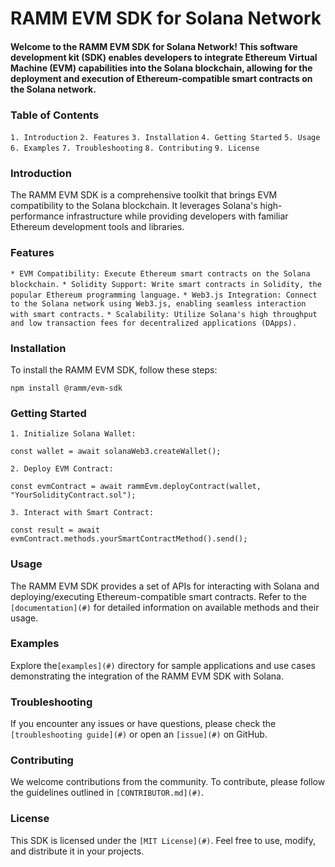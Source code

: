 # RAMM EVM SDK for Solana Network

#### Welcome to the RAMM EVM SDK for Solana Network! This software development kit (SDK) enables developers to integrate Ethereum Virtual Machine (EVM) capabilities into the Solana blockchain, allowing for the deployment and execution of Ethereum-compatible smart contracts on the Solana network.

### Table of Contents

`1. Introduction`
`2. Features`
`3. Installation`
`4. Getting Started`
`5. Usage`
`6. Examples`
`7. Troubleshooting`
`8. Contributing`
`9. License`

### Introduction

The RAMM EVM SDK is a comprehensive toolkit that brings EVM compatibility to the Solana blockchain. It leverages Solana's high-performance infrastructure while providing developers with familiar Ethereum development tools and libraries.

### Features

`* EVM Compatibility: Execute Ethereum smart contracts on the Solana blockchain.`
`* Solidity Support: Write smart contracts in Solidity, the popular Ethereum programming language.`
`* Web3.js Integration: Connect to the Solana network using Web3.js, enabling seamless interaction with smart contracts.`
`* Scalability: Utilize Solana's high throughput and low transaction fees for decentralized applications (DApps).`

### Installation

To install the RAMM EVM SDK, follow these steps:

`npm install @ramm/evm-sdk`

### Getting Started

`1. Initialize Solana Wallet:`

`const wallet = await solanaWeb3.createWallet();`

`2. Deploy EVM Contract:`

`const evmContract = await rammEvm.deployContract(wallet, "YourSolidityContract.sol");`

`3. Interact with Smart Contract:`

`const result = await evmContract.methods.yourSmartContractMethod().send();`

### Usage

The RAMM EVM SDK provides a set of APIs for interacting with Solana and deploying/executing Ethereum-compatible smart contracts. Refer to the `[documentation](#)` for detailed information on available methods and their usage.

### Examples

Explore the`[examples](#)` directory for sample applications and use cases demonstrating the integration of the RAMM EVM SDK with Solana.

### Troubleshooting

If you encounter any issues or have questions, please check the `[troubleshooting guide](#)` or open an `[issue](#)` on GitHub.

### Contributing

We welcome contributions from the community. To contribute, please follow the guidelines outlined in `[CONTRIBUTOR.md](#)`.

### License

This SDK is licensed under the `[MIT License](#)`. Feel free to use, modify, and distribute it in your projects.
